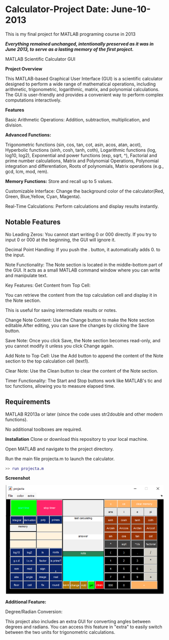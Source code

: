# Calculator-Project Date: June-10-2013
This is my final project for MATLAB programing course in 2013

***Everything remained unchanged, intentionally preserved as it was in June 2013, to serve as a lasting memory of the first project.***


MATLAB Scientific Calculator GUI

**Project Overview**

This MATLAB-based Graphical User Interface (GUI) is a scientific calculator designed to perform a wide range of mathematical operations, including arithmetic, trigonometric, logarithmic, matrix, and polynomial calculations. The GUI is user-friendly and provides a convenient way to perform complex computations interactively.

**Features**

Basic Arithmetic Operations: Addition, subtraction, multiplication, and division.

**Advanced Functions:**

Trigonometric functions (sin, cos, tan, cot, asin, acos, atan, acot),
Hyperbolic functions (sinh, cosh, tanh, coth),
Logarithmic functions (log, log10, log2),
Exponential and power functions (exp, sqrt, ^),
Factorial and prime number calculations,
Matrix and Polynomial Operations,
Polynomial integration and differentiation,
Roots of polynomials,
Matrix operations (e.g., gcd, lcm, mod, rem).

**Memory Functions:** Store and recall up to 5 values.

Customizable Interface: Change the background color of the calculator(Red, Green, Blue,Yellow, Cyan, Magenta).

Real-Time Calculations: Perform calculations and display results instantly.

## Notable Features

No Leading Zeros: You cannot start writing 0 or 000 directly. If you try to input 0 or 000 at the beginning, the GUI will ignore it.

Decimal Point Handling: If you push the . button, it automatically adds 0. to the input.

Note Functionality: The Note section is located in the middle-bottom part of the GUI. It acts as a small MATLAB command window where you can write and manipulate text.

Key Features:
Get Content from Top Cell:

You can retrieve the content from the top calculation cell and display it in the Note section.

This is useful for saving intermediate results or notes.

Change Note Content: Use the Change button to make the Note section editable.After editing, you can save the changes by clicking the Save button.

Save Note: Once you click Save, the Note section becomes read-only, and you cannot modify it unless you click Change again.

Add Note to Top Cell: Use the Add button to append the content of the Note section to the top calculation cell (text1).

Clear Note: Use the Clean button to clear the content of the Note section.

Timer Functionality: The Start and Stop buttons work like MATLAB's tic and toc functions, allowing you to measure elapsed time.

## Requirements
MATLAB R2013a or later (since the code uses str2double and other modern functions).

No additional toolboxes are required.

**Installation**
Clone or download this repository to your local machine.

Open MATLAB and navigate to the project directory.

Run the main file projecta.m to launch the calculator.

```matlab
>> run projecta.m
```

**Screenshot**

<div align="center">
  <img src="Screenshot1.png" alt="Calculator Interface" width="500">
</div>


**Additional Feature:**

Degree/Radian Conversion: 

This project also includes an extra GUI for converting angles between degrees and radians. You can access this feature in "extra" to easily switch between the two units for trigonometric calculations.
